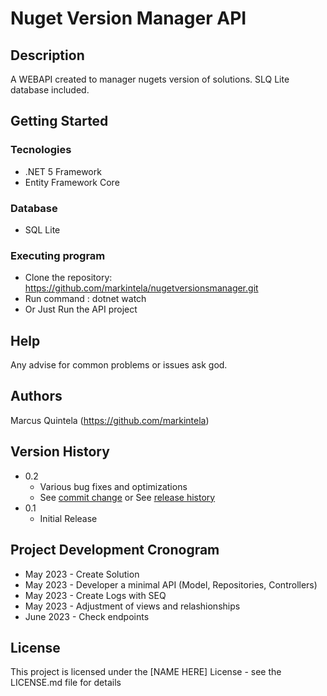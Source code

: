 # Nuget Version Manager API

## Description
A WEBAPI created to manager nugets version of solutions.
SLQ Lite database included.

## Getting Started

### Tecnologies
* .NET 5 Framework
* Entity Framework Core

### Database
* SQL Lite

### Executing program
* Clone the repository: https://github.com/markintela/nugetversionsmanager.git
* Run command : dotnet watch
* Or Just Run the API project

## Help
Any advise for common problems or issues ask god.

## Authors
Marcus Quintela (https://github.com/markintela) 

## Version History

* 0.2
    * Various bug fixes and optimizations
    * See [commit change]() or See [release history]()
* 0.1
    * Initial Release

## Project Development Cronogram

* May 2023 - Create Solution
* May 2023 - Developer a minimal API (Model, Repositories, Controllers)
* May 2023 - Create Logs with SEQ
* May 2023 - Adjustment of views and relashionships
* June 2023 - Check endpoints

## License

This project is licensed under the [NAME HERE] License - see the LICENSE.md file for details






